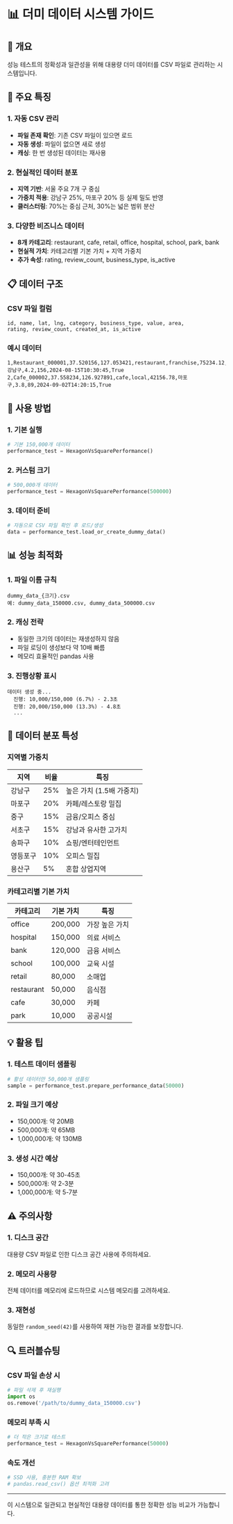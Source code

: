 # 📊 더미 데이터 시스템 가이드

## 🎯 개요

성능 테스트의 정확성과 일관성을 위해 대용량 더미 데이터를 CSV 파일로 관리하는 시스템입니다.

## 🚀 주요 특징

### 1. 자동 CSV 관리
- **파일 존재 확인**: 기존 CSV 파일이 있으면 로드
- **자동 생성**: 파일이 없으면 새로 생성
- **캐싱**: 한 번 생성된 데이터는 재사용

### 2. 현실적인 데이터 분포
- **지역 기반**: 서울 주요 7개 구 중심
- **가중치 적용**: 강남구 25%, 마포구 20% 등 실제 밀도 반영
- **클러스터링**: 70%는 중심 근처, 30%는 넓은 범위 분산

### 3. 다양한 비즈니스 데이터
- **8개 카테고리**: restaurant, cafe, retail, office, hospital, school, park, bank
- **현실적 가치**: 카테고리별 기본 가치 + 지역 가중치
- **추가 속성**: rating, review_count, business_type, is_active

## 📋 데이터 구조

### CSV 파일 컬럼
```
id, name, lat, lng, category, business_type, value, area, 
rating, review_count, created_at, is_active
```

### 예시 데이터
```csv
1,Restaurant_000001,37.520156,127.053421,restaurant,franchise,75234.12,강남구,4.2,156,2024-08-15T10:30:45,True
2,Cafe_000002,37.558234,126.927891,cafe,local,42156.78,마포구,3.8,89,2024-09-02T14:20:15,True
```

## 🔧 사용 방법

### 1. 기본 실행
```python
# 기본 150,000개 데이터
performance_test = HexagonVsSquarePerformance()
```

### 2. 커스텀 크기
```python
# 500,000개 데이터
performance_test = HexagonVsSquarePerformance(500000)
```

### 3. 데이터 준비
```python
# 자동으로 CSV 파일 확인 후 로드/생성
data = performance_test.load_or_create_dummy_data()
```

## 📊 성능 최적화

### 1. 파일 이름 규칙
```
dummy_data_{크기}.csv
예: dummy_data_150000.csv, dummy_data_500000.csv
```

### 2. 캐싱 전략
- 동일한 크기의 데이터는 재생성하지 않음
- 파일 로딩이 생성보다 약 10배 빠름
- 메모리 효율적인 pandas 사용

### 3. 진행상황 표시
```
데이터 생성 중...
  진행: 10,000/150,000 (6.7%) - 2.3초
  진행: 20,000/150,000 (13.3%) - 4.8초
  ...
```

## 🎲 데이터 분포 특성

### 지역별 가중치
| 지역 | 비율 | 특징 |
|------|------|------|
| 강남구 | 25% | 높은 가치 (1.5배 가중치) |
| 마포구 | 20% | 카페/레스토랑 밀집 |
| 중구 | 15% | 금융/오피스 중심 |
| 서초구 | 15% | 강남과 유사한 고가치 |
| 송파구 | 10% | 쇼핑/엔터테인먼트 |
| 영등포구 | 10% | 오피스 밀집 |
| 용산구 | 5% | 혼합 상업지역 |

### 카테고리별 기본 가치
| 카테고리 | 기본 가치 | 특징 |
|----------|-----------|------|
| office | 200,000 | 가장 높은 가치 |
| hospital | 150,000 | 의료 서비스 |
| bank | 120,000 | 금융 서비스 |
| school | 100,000 | 교육 시설 |
| retail | 80,000 | 소매업 |
| restaurant | 50,000 | 음식점 |
| cafe | 30,000 | 카페 |
| park | 10,000 | 공공시설 |

## 💡 활용 팁

### 1. 테스트 데이터 샘플링
```python
# 활성 데이터만 50,000개 샘플링
sample = performance_test.prepare_performance_data(50000)
```

### 2. 파일 크기 예상
- 150,000개: 약 20MB
- 500,000개: 약 65MB
- 1,000,000개: 약 130MB

### 3. 생성 시간 예상
- 150,000개: 약 30-45초
- 500,000개: 약 2-3분
- 1,000,000개: 약 5-7분

## ⚠️ 주의사항

### 1. 디스크 공간
대용량 CSV 파일로 인한 디스크 공간 사용에 주의하세요.

### 2. 메모리 사용량
전체 데이터를 메모리에 로드하므로 시스템 메모리를 고려하세요.

### 3. 재현성
동일한 `random_seed(42)`를 사용하여 재현 가능한 결과를 보장합니다.

## 🔍 트러블슈팅

### CSV 파일 손상 시
```python
# 파일 삭제 후 재실행
import os
os.remove('/path/to/dummy_data_150000.csv')
```

### 메모리 부족 시
```python
# 더 작은 크기로 테스트
performance_test = HexagonVsSquarePerformance(50000)
```

### 속도 개선
```python
# SSD 사용, 충분한 RAM 확보
# pandas.read_csv() 옵션 최적화 고려
```

---

이 시스템으로 일관되고 현실적인 대용량 데이터를 통한 정확한 성능 비교가 가능합니다.